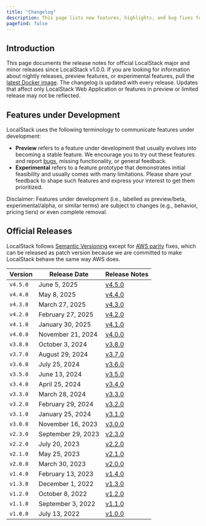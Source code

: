 ```yaml
---
title: "Changelog"
description: This page lists new features, highlights, and bug fixes for official LocalStack releases.
pagefind: false
---
```


## Introduction

This page documents the release notes for official LocalStack major and minor releases since LocalStack v1.0.0.
If you are looking for information about nightly releases, preview features, or experimental features, pull the [latest Docker image]().
The changelog is updated with every release.
Updates that affect only LocalStack Web Application or features in preview or limited release may not be reflected.

## Features under Development

LocalStack uses the following terminology to communicate features under development:

* **Preview** refers to a feature under development that usually evolves into becoming a stable feature.
  We encourage you to try out these features and report [bugs](https://github.com/localstack/localstack/issues/new/choose), missing functionality, or general feedback.
* **Experimental** refers to a feature prototype that demonstrates initial feasibility and usually comes with many limitations.
  Please share your feedback to shape such features and express your interest to get them prioritized.

Disclaimer: Features under development (i.e., labelled as preview/beta, experimental/alpha, or similar terms) are subject to changes (e.g., behavior, pricing tiers) or even complete removal.

## Official Releases

LocalStack follows [Semantic Versioning](https://semver.org/) except for [AWS parity](https://localstack.cloud/blog/2022-08-04-parity-explained) fixes,
which can be released as patch version because we are committed to make LocalStack behave the same way AWS does.

| Version  | Release Date       | Release Notes                                                                                      |
|----------|--------------------|----------------------------------------------------------------------------------------------------|
| `v4.5.0` | June 5, 2025      | [v4.5.0](https://blog.localstack.cloud/localstack-release-v-4-5-0/)                                |
| `v4.4.0` | May 8, 2025      | [v4.4.0](https://blog.localstack.cloud/localstack-release-v-4-4-0/)                                |
| `v4.3.0` | March 27, 2025      | [v4.3.0](https://blog.localstack.cloud/localstack-release-v-4-3-0/)                                |
| `v4.2.0` | February 27, 2025     | [v4.2.0](https://blog.localstack.cloud/localstack-release-v-4-2-0/)                                |
| `v4.1.0` | January 30, 2025   | [v4.1.0](https://blog.localstack.cloud/localstack-release-v-4-1-0/)                                |
| `v4.0.0` | November 21, 2024  | [v4.0.0](https://blog.localstack.cloud/announcing-localstack-40-general-availability/)             |
| `v3.8.0` | October 3, 2024    | [v3.8.0](https://blog.localstack.cloud/localstack-release-v-3-8-0/)                                |
| `v3.7.0` | August 29, 2024    | [v3.7.0](https://blog.localstack.cloud/2024-08-29-localstack-release-v-3-7-0/)                     |
| `v3.6.0` | July 25, 2024      | [v3.6.0](https://discuss.localstack.cloud/t/localstack-release-v3-6-0/997)                         |
| `v3.5.0` | June 13, 2024      | [v3.5.0](https://discuss.localstack.cloud/t/localstack-release-v3-5-0/947)                         |
| `v3.4.0` | April 25, 2024     | [v3.4.0](https://discuss.localstack.cloud/t/localstack-release-v3-4-0/871)                         |
| `v3.3.0` | March 28, 2024     | [v3.3.0](https://discuss.localstack.cloud/t/localstack-release-v3-3-0/828)                         |
| `v3.2.0` | February 29, 2024  | [v3.2.0](https://discuss.localstack.cloud/t/localstack-release-v3-2-0/782/)                        |
| `v3.1.0` | January 25, 2024   | [v3.1.0](https://discuss.localstack.cloud/t/localstack-release-v3-1-0/713/)                        |
| `v3.0.0` | November 16, 2023  | [v3.0.0](https://blog.localstack.cloud/2023-11-16-announcing-localstack-30-general-availability/)  |
| `v2.3.0` | September 29, 2023 | [v2.3.0](https://discuss.localstack.cloud/t/localstack-release-v2-3-0/533)                         |
| `v2.2.0` | July 20, 2023      | [v2.2.0](https://discuss.localstack.cloud/t/localstack-release-v2-2-0/424)                         |
| `v2.1.0` | May 25, 2023       | [v2.1.0](https://discuss.localstack.cloud/t/localstack-release-v2-1-0/357)                         |
| `v2.0.0` | March 30, 2023     | [v2.0.0](https://github.com/localstack/localstack/releases/tag/v2.0.0)                             |
| `v1.4.0` | February 13, 2023  | [v1.4.0](https://github.com/localstack/localstack/releases/tag/v1.4.0)                             |
| `v1.3.0` | December 1, 2022   | [v1.3.0](https://discuss.localstack.cloud/t/localstack-release-v1-3-0/170)                         |
| `v1.2.0` | October 8, 2022    | [v1.2.0](https://discuss.localstack.cloud/t/localstack-release-v1-2-0/109)                         |
| `v1.1.0` | September 3, 2022  | [v1.1.0](https://discuss.localstack.cloud/t/localstack-release-v1-1-0/89)                          |
| `v1.0.0` | July 13, 2022      | [v1.0.0](https://blog.localstack.cloud/2022-07-13-announcing-localstack-v1-general-availability/)  |
